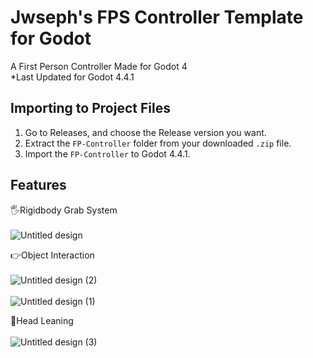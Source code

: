 
# Jwseph's FPS Controller Template for Godot

A First Person Controller Made for Godot 4<br>
*Last Updated for Godot 4.4.1 



## Importing to Project Files
1. Go to Releases, and choose the Release version you want.
2. Extract the ``FP-Controller`` folder from your downloaded ``.zip`` file. 
3. Import the ``FP-Controller`` to Godot 4.4.1.
    
## Features

🖐Rigidbody Grab System<br>
<br>
![Untitled design](https://github.com/user-attachments/assets/3ed72794-eb35-4610-8215-899e7e3a0aea)

👉Object Interaction<br>
<br>
![Untitled design (2)](https://github.com/user-attachments/assets/940b311f-6d1e-4366-b4c5-5cb4184a7858)<br>
<br>
![Untitled design (1)](https://github.com/user-attachments/assets/a7e6d57b-790f-424c-a20e-e4c9b967762d)

👀Head Leaning<br>
<br>
![Untitled design (3)](https://github.com/user-attachments/assets/7d21e07a-ae03-4188-8d79-a9cdc1cf3330)
